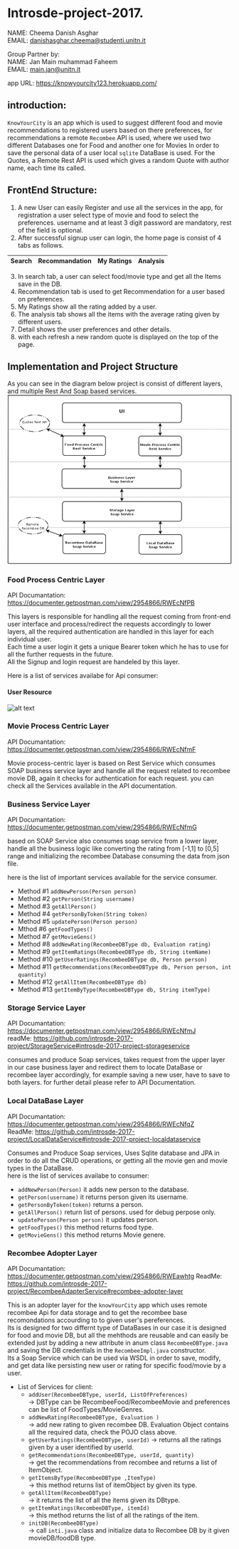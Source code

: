 # Introsde-project-2017.   

NAME: Cheema Danish Asghar  
EMAIL: danishasghar.cheema@studenti.unitn.it  

Group Partner by:  
NAME: Jan Main muhammad Faheem  
EMAIL: main.jan@unitn.it 

app URL: https://knowyourcity123.herokuapp.com/  

## introduction:  
`KnowYourCity` is an app which is used to suggest different food and movie recommendations to registered users based on there preferences, for recommendations a remote `Recombee` API is used, where we used two different Databases one for Food and another one for Movies In order to save the personal data of a user local `sqlite` DataBase is used. For the Quotes, a Remote Rest API is used which gives a random Quote with author name, each time its called.  
 

## FrontEnd Structure:  
1) A new User can easily Register and use all the services in the app, for registration a user select type of movie and food to select the preferences. username and at least 3 digit password are mandatory, rest of the field is optional.  
2) After successful signup user can login, the home page is consist of 4 tabs as follows.  

| Search | Recommandation | My Ratings | Analysis |
|--------|----------------|------------|----------|
3) In search tab, a user can select food/movie type and get all the Items save in the DB.  
4) Recommendation tab is used to get Recommendation for a user based on preferences.  
5) My Ratings show all the rating added by a user.  
6) The analysis tab shows all the items with the average rating given by different users.  
7) Detail shows the user preferences and other details.  
8) with each refresh a new random quote is displayed on the top of the page.  

## Implementation and Project Structure
As you can see in the diagram below project is consist of different layers, and multiple Rest And Soap based services.  
![alt text](https://github.com/introsde-2017-project/Wiki/blob/master/Diagram1.png)  

### Food Process Centric Layer  
API Documantation: https://documenter.getpostman.com/view/2954866/RWEcNfPB   

This layers is responsible for handling all the request coming from front-end user interface and process/redirect the requests accordingly to lower layers, all the required authentication are handled in this layer for each individual user.  
Each time a user login it gets a unique Bearer token which he has to use for all the further requests in the future.  
All the Signup and login request are handeled by this layer.  

Here is a list of services availabe for Api consumer:  
#### User Resource         
![alt text](https://github.com/introsde-2017-project/documentation/blob/master/User_Resource.png)  

### Movie Process Centric Layer
API Documantation: https://documenter.getpostman.com/view/2954866/RWEcNfmF    

Movie process-centric layer is based on Rest Service which consumes SOAP business service layer and handle all the request related to recombee movie DB, again it checks for authentication for each request. you can check all the Services available in the API documentation.    

### Business Service Layer
API Documantation: https://documenter.getpostman.com/view/2954866/RWEcNfmG    

based on SOAP Service also consumes soap service from a lower layer, handle all the business logic like converting the rating from [-1,1] to [0,5] range and initializing the recombee Database consuming the data from json file.    

here is the list of important services available for the service consumer.  
   * Method #1  `addNewPerson(Person person)`        
   * Method #2  `getPerson(String username)`   
   * Method #3  `getAllPerson()`     
   * Method #4  `getPersonByToken(String token)`      
   * Method #5  `updatePerson(Person person)`      
   * Mthod  #6  `getFoodTypes()`  
   * Method #7  `getMovieGens()`   
   * Method #8  `addNewRating(RecombeeDBType db, Evaluation rating)`  
   * Method #9  `getItemRatings(RecombeeDBType db, String itemName)`   
   * Method #10 `getUserRatings(RecombeeDBType db, Person person)`  
   * Method #11 `getRecommendations(RecombeeDBType db, Person person, int quantity) `  
   * Method #12 `getAllItem(RecombeeDBType db)`  
   * Method #13 `getItemByType(RecombeeDBType db, String itemType)`  
   
   
### Storage Service Layer  
API Documantation: https://documenter.getpostman.com/view/2954866/RWEcNfmJ   
readMe: https://github.com/introsde-2017-project/StorageService#introsde-2017-project-storageservice  

consumes and produce Soap services, takes request from the upper layer in our case business layer and redirect them to locate DataBase or recombee layer accordingly, for example saving a new user, have to save to both layers. for further detail please refer to API Documentation.    

### Local DataBase Layer  
API Documantation: https://documenter.getpostman.com/view/2954866/RWEcNfqZ   
ReadMe: https://github.com/introsde-2017-project/LocalDataService#introsde-2017-project-localdataservice  

Consumes and Produce Soap services, Uses Sqlite database and JPA in order to do all the CRUD operations, or getting all the movie gen and movie types in the DataBase.   
here is the list of services availabe to consumer:  

* `addNewPerson(Person)` it adds new person to the database.        
* `getPerson(username)` it returns person given its username.  
* `getPersonByToken(token)` returns a person.
* `getAllPerson()` return list of persons. used for debug perpose only.
* `updatePerson(Person person)` it updates person.       
* `getFoodTypes()` this method returns food type.      
* `getMovieGens()` this method returns Movie genere.   

### Recombee Adopter Layer
API Documantation: https://documenter.getpostman.com/view/2954866/RWEawhtg 
ReadMe: https://github.com/introsde-2017-project/RecombeeAdapterService#recombee-adopter-layer  

This is an adopter layer for the `knowYourCity` app which uses remote recombee Api for data storage and to get the recombee base recomondations accourding to to given user's pereferences.  
Its is designed for two differnt type of DataBases in our case it is designed for food and movie DB, but all the mehthods are reusable and can easily be extended just by adding a new attribute in anum class `RecombeeDBType.java` and saving the DB credentials in the `RecombeeImpl.java` constructor.  
Its a Soap Service which can be used via WSDL in order to save, modify, and get data like persisting new user or rating for specific food/movie by a user.  

* List of Services for client:  
  * `addUser(RecombeeDBType, userId, ListOfPreferences)`  
  -> DBType can be RecombeeFood/RecombeeMovie and preferences can be list of FoodTypes/MovieGenres.  
  * `addNewRating(RecombeeDBType, Evaluation )`  
  -> add new rating to given recombee DB. Evaluation Object contains all the required data, check the POJO class above.  
  * `getUserRatings(RecombeeDBType, userId)` 
  -> returns all the ratings given by a user identified by userId. 
  * `getRecommendations(RecombeeDBType, userId, quantity)`  
  -> get the recommendations from recombee and returns a list of ItemObject.     
  * `getItemsByType(RecombeeDBType ,ItemType)`  
  -> this method returns list of itemObject by given its type.     
  * `getAllItem(RecombeeDBType)`  
  -> it returns the list of all the items given its DBtype.    
  * `getItemRatings(RecombeeDBType, itemId)`  
  -> this method returns the list of all the ratings of the item.  
  * `initDB(RecombeeDBType)`  
  -> call `inti.java` class and initialize data to Recombee DB by it given movieDB/foodDB type.




